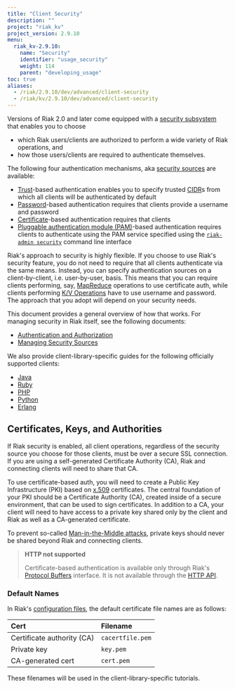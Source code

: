 ```yaml
---
title: "Client Security"
description: ""
project: "riak_kv"
project_version: 2.9.10
menu:
  riak_kv-2.9.10:
    name: "Security"
    identifier: "usage_security"
    weight: 114
    parent: "developing_usage"
toc: true
aliases:
  - /riak/2.9.10/dev/advanced/client-security
  - /riak/kv/2.9.10/dev/advanced/client-security
---
```


Versions of Riak 2.0 and later come equipped with a [security subsystem]({{<baseurl>}}riak/kv/2.9.10/using/security/basics) that enables you to choose

* which Riak users/clients are authorized to perform a wide variety of
  Riak operations, and
* how those users/clients are required to authenticate themselves.

The following four authentication mechanisms, aka [security sources]({{<baseurl>}}riak/kv/2.9.10/using/security/managing-sources/) are available:

* [Trust]({{<baseurl>}}riak/kv/2.9.10/using/security/managing-sources/#trust-based-authentication)-based
  authentication enables you to specify trusted
  [CIDR](http://en.wikipedia.org/wiki/Classless_Inter-Domain_Routing)s
  from which all clients will be authenticated by default
* [Password]({{<baseurl>}}riak/kv/2.9.10/using/security/managing-sources/#password-based-authentication)-based authentication requires
  that clients provide a username and password
* [Certificate]({{<baseurl>}}riak/kv/2.9.10/using/security/managing-sources/#certificate-based-authentication)-based authentication
  requires that clients
* [Pluggable authentication module (PAM)]({{<baseurl>}}riak/kv/2.9.10/using/security/managing-sources/#pam-based-authentication)-based authentication requires
  clients to authenticate using the PAM service specified using the
  [`riak-admin security`]({{<baseurl>}}riak/kv/2.9.10/using/security/managing-sources/#managing-sources)
  command line interface

Riak's approach to security is highly flexible. If you choose to use
Riak's security feature, you do not need to require that all clients
authenticate via the same means. Instead, you can specify authentication
sources on a client-by-client, i.e. user-by-user, basis. This means that
you can require clients performing, say, [MapReduce]({{<baseurl>}}riak/kv/2.9.10/developing/usage/mapreduce/)
operations to use certificate auth, while clients performing [K/V Operations]({{<baseurl>}}riak/kv/2.9.10/developing/usage) have to use username and password. The approach
that you adopt will depend on your security needs.

This document provides a general overview of how that works. For
managing security in Riak itself, see the following documents:

* [Authentication and Authorization]({{<baseurl>}}riak/kv/2.9.10/using/security/basics)
* [Managing Security Sources]({{<baseurl>}}riak/kv/2.9.10/using/security/managing-sources/)

We also provide client-library-specific guides for the following
officially supported clients:

* [Java]({{<baseurl>}}riak/kv/2.9.10/developing/usage/security/java)
* [Ruby]({{<baseurl>}}riak/kv/2.9.10/developing/usage/security/ruby)
* [PHP]({{<baseurl>}}riak/kv/2.9.10/developing/usage/security/php)
* [Python]({{<baseurl>}}riak/kv/2.9.10/developing/usage/security/python)
* [Erlang]({{<baseurl>}}riak/kv/2.9.10/developing/usage/security/erlang)

## Certificates, Keys, and Authorities

If Riak security is enabled, all client operations, regardless of the
security source you choose for those clients, must be over a secure SSL
connection. If you are using a self-generated Certificate Authority
(CA), Riak and connecting clients will need to share that CA.

To use certificate-based auth, you will need to create a Public Key
Infrastructure (PKI) based on
[x.509](http://en.wikipedia.org/wiki/X.509) certificates. The central
foundation of your PKI should be a Certificate Authority (CA), created
inside of a secure environment, that can be used to sign certificates.
In addition to a CA, your client will need to have access to a private
key shared only by the client and Riak as well as a CA-generated
certificate.

To prevent so-called [Man-in-the-Middle
attacks](http://en.wikipedia.org/wiki/Man-in-the-middle_attack), private
keys should never be shared beyond Riak and connecting clients.

> **HTTP not supported**
>
> Certificate-based authentication is available only through Riak's
[Protocol Buffers]({{<baseurl>}}riak/kv/2.9.10/developing/api/protocol-buffers/) interface. It is not available through the
[HTTP API]({{<baseurl>}}riak/kv/2.9.10/developing/api/http).

### Default Names

In Riak's [configuration files]({{<baseurl>}}riak/kv/2.9.10/configuring/reference/#security), the
default certificate file names are as follows:

Cert | Filename
:----|:-------
Certificate authority (CA) | `cacertfile.pem`
Private key | `key.pem`
CA-generated cert | `cert.pem`

These filenames will be used in the client-library-specific tutorials.



